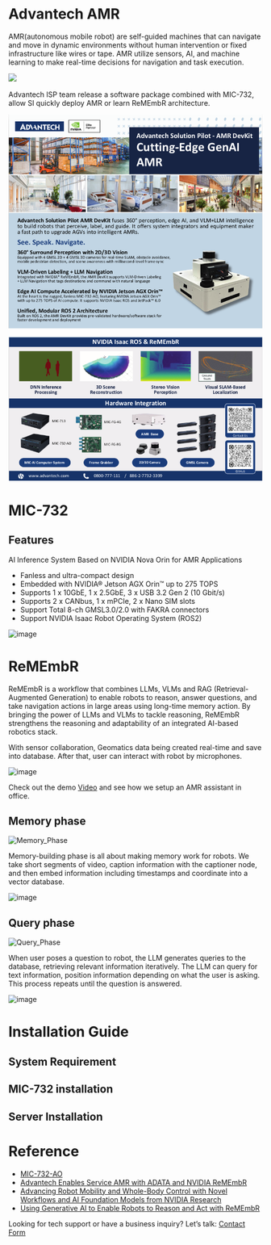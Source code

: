 # Advantech AMR

AMR(autonomous mobile robot) are self-guided machines that can navigate and move in dynamic environments without human intervention or fixed infrastructure like wires or tape. AMR utilize sensors, AI, and machine learning to make real-time decisions for navigation and task execution.

<a href="https://youtu.be/jdllfL0ToGg"><img src="https://github.com/user-attachments/assets/e3d337df-a009-4d41-906b-936fb5eea78f"></a>

Advantech ISP team release a software package combined with MIC-732, allow SI quickly deploy AMR or learn ReMEmbR architecture.

![](./media/images/Advantech_AMR%20DevKit_A4%20flyer_250811_1.png)

![](./media/images/Advantech_AMR%20DevKit_A4%20flyer_250811_2.png)

# MIC-732
## Features
AI Inference System Based on NVIDIA Nova Orin for AMR Applications

- Fanless and ultra-compact design
- Embedded with NVIDIA® Jetson AGX Orin™ up to 275 TOPS
- Supports 1 x 10GbE, 1 x 2.5GbE, 3 x USB 3.2 Gen 2 (10 Gbit/s)
- Supports 2 x CANbus, 1 x mPCIe, 2 x Nano SIM slots
- Support Total 8-ch GMSL3.0/2.0 with FAKRA connectors
- Support NVIDIA Isaac Robot Operating System (ROS2)

![image](https://github.com/user-attachments/assets/b9e4b16a-96fc-4006-aecd-8d522a5e556a)


# ReMEmbR

ReMEmbR is a workflow that combines LLMs, VLMs and RAG (Retrieval-Augmented Generation) to enable robots to reason, answer questions, and take navigation actions in large areas using long-time memory action. By bringing the power of LLMs and VLMs to tackle reasoning, ReMEmbR strengthens the reasoning and adaptability of an integrated AI-based robotics stack.

With sensor collaboration, Geomatics data being created real-time and save into database. After that, user can interact with robot by microphones.

![image](https://github.com/user-attachments/assets/e39e73d7-e8f4-4aa3-acd7-42e1bf3ccab1)

Check out the demo [Video](https://youtu.be/IyAnNpTZ8q8) and see how we setup an AMR assistant in office. 

## Memory phase

![Memory_Phase](https://github.com/user-attachments/assets/92008880-2cea-47bc-b6d1-00cbb1d2851b)

Memory-building phase is all about making memory work for robots. We take short segments of video, caption information with the captioner node, and then embed information including timestamps and coordinate into a vector database.

![image](https://github.com/user-attachments/assets/4424c6eb-672a-41aa-81af-e5ea2529e268)

## Query phase

![Query_Phase](https://github.com/user-attachments/assets/07966a6b-8b50-479d-b917-3cafcbdad8ab)

When user poses a question to robot, the LLM generates queries to the database, retrieving relevant information iteratively. The LLM can query for text information, position information depending on what the user is asking. This process repeats until the question is answered. 

![image](https://github.com/user-attachments/assets/86620ff0-c322-46cb-9960-3ba447df2408)

# Installation Guide
## System Requirement

## MIC-732 installation

## Server Installation

# Reference
- [MIC-732-AO](https://www.advantech.com/zh-tw/products/965e4edb-fb98-429e-89ed-9a0a8435a7be/mic-732-ao/mod_232b907c-a285-452f-ac0c-28fdadd7d041)
- [Advantech Enables Service AMR with ADATA and NVIDIA ReMEmbR](https://www.advantech.com/en-us/resources/news/advantech-at-gtc-2025-showcasing-cutting-edge-edge-ai-systems-software-innovation-and-ecosystem-partnerships-for-industrial--healthcare-ai#1)
- [Advancing Robot Mobility and Whole-Body Control with Novel Workflows and AI Foundation Models from NVIDIA Research](https://developer.nvidia.com/blog/r2d2-advancing-robot-mobility-whole-body-control-with-ai-from-nvidia-research/)
- [Using Generative AI to Enable Robots to Reason and Act with ReMEmbR](https://developer.nvidia.com/blog/using-generative-ai-to-enable-robots-to-reason-and-act-with-remembr/?linkId=100000291727268&fbclid=IwY2xjawFgnlBleHRuA2FlbQIxMAABHbmgOaT8yNc6oe38kX_gvOSB85J_8tJbao-w1p4rtLY2GTj11lf36M4qIg_aem_YTzEU9oiVql78mXb1lhbWg&ncid=so-face-741088)

Looking for tech support or have a business inquiry? Let’s talk: [Contact Form](https://www.advantech.com/en/form/2bcb7004-44e9-4e70-9ef0-520f326e6141?callback=f51f1493-33ae-43e5-8172-cb8055499ec1)